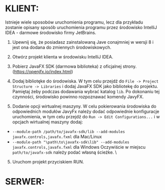 # KLIENT:

Istnieje wiele sposobów uruchomienia programu, lecz dla przykładu zostanie opisany sposób uruchomienia programu przez środowisko IntelliJ IDEA - darmowe środowisko firmy JetBrains. 

1. Upewnij się, że posiadasz zainstalowaną Jave conajmniej w wersji 8 i jest ona dodana do zmiennych środowiskowych. 

2. Otwórz projekt klienta w środowisku IntelliJ IDEA. 

3. Pobierz JavaFX SDK (darmowa biblioteka) z oficjalnej strony. (https://openjfx.io/index.html) 

3. Dodaj bibliotęke do środowiska. W tym celu przejdź do ```File -> Project Structure -> Libraries``` i dodaj JavaFX SDK jako bibliotekę do projektu. Pamiętaj żeby podczas dodawania wybrać katalog ``` lib ```. Po dokonaniu tej czynności, środowisko powinno rozpoznawać komendy JavyFX. 

4. Dodanie opcji wirtualnej maszyny. W celu pokierowania środowiska do odpowiednich modułów JavyFx należy dodać odpowiednie konfiguracje uruchomienia, w tym celu przejdź do ```Run -> Edit Configurations...``` i w opcjach wirtualnej maszyny dodaj:
- ```--module-path /path/to/javafx-sdk/lib --add-modules javafx.controls,javafx.fxml``` dla Mac/Linux
- ```--module-path "\path\to\javafx-sdk\lib" --add-modules javafx.controls,javafx.fxml``` dla Windows
Oczywiście w miejscu ```path/to/javafx-sdk``` należy podać własną ścieżke. \

5. Uruchom projekt przyciskiem RUN.

# SERWER:
